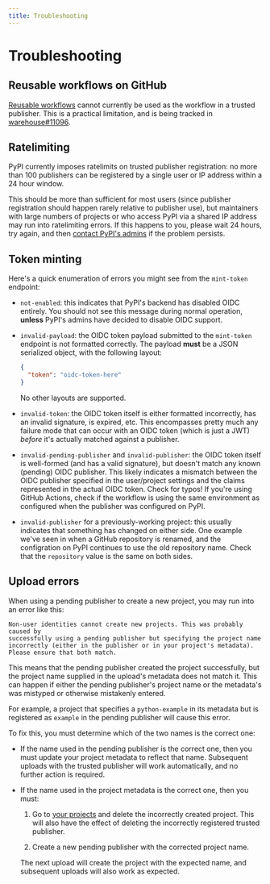```yaml
---
title: Troubleshooting
---
```


# Troubleshooting

## Reusable workflows on GitHub

[Reusable workflows] cannot currently be used as the workflow in a trusted
publisher. This is a practical limitation, and is being tracked in
[warehouse#11096].

## Ratelimiting

PyPI currently imposes ratelimits on trusted publisher registration: no more
than 100 publishers can be registered by a single user or IP address within a 24
hour window.

This should be more than sufficient for most users (since publisher
registration should happen rarely relative to publisher use), but maintainers
with large numbers of projects or who access PyPI via a shared IP address
may run into ratelimiting errors. If this happens to you, please wait 24 hours,
try again, and then [contact PyPI's admins](mailto:admin@pypi.org)
if the problem persists.

## Token minting

Here's a quick enumeration of errors you might see from the `mint-token`
endpoint:

* `not-enabled`: this indicates that PyPI's backend has
  disabled OIDC entirely. You should not see this message during normal
  operation, **unless** PyPI's admins have decided to disable OIDC support.
* `invalid-payload`: the OIDC token payload submitted to the `mint-token`
  endpoint is not formatted correctly. The payload **must** be a JSON serialized
  object, with the following layout:

  ```json
  {
    "token": "oidc-token-here"
  }
  ```

  No other layouts are supported.

* `invalid-token`: the OIDC token itself is either formatted incorrectly,
  has an invalid signature, is expired, etc. This encompasses pretty much
  any failure mode that can occur with an OIDC token (which is just a JWT)
  *before* it's actually matched against a publisher.
* `invalid-pending-publisher` and `invalid-publisher`: the OIDC token itself
  is well-formed (and has a valid signature), but doesn't match any known
  (pending) OIDC publisher. This likely indicates a mismatch between the
  OIDC publisher specified in the user/project settings and the claims
  represented in the actual OIDC token. Check for typos! If you're using
  GitHub Actions, check if the workflow is using the same environment
  as configured when the publisher was configured on PyPI.
* `invalid-publisher` for a previously-working project: this usually indicates
  that something has changed on either side. One example we've seen in when a
  GitHub repository is renamed, and the configration on PyPI continues to use
  the old repository name. Check that the `repository` value is the same on
  both sides.

## Upload errors

When using a pending publisher to create a new project, you may run into
an error like this:

```
Non-user identities cannot create new projects. This was probably caused by
successfully using a pending publisher but specifying the project name
incorrectly (either in the publisher or in your project's metadata).
Please ensure that both match.
```

This means that the pending publisher created the project successfully, but
the project name supplied in the upload's metadata does not match it. This
can happen if either the pending publisher's project name or the metadata's
was mistyped or otherwise mistakenly entered.

For example, a project that specifies a `python-example` in its metadata but
is registered as `example` in the pending publisher will cause this error.

To fix this, you must determine which of the two names is the correct one:

* If the name used in the pending publisher is the correct one, then you must
  update your project metadata to reflect that name. Subsequent uploads with the
  trusted publisher will work automatically, and no further action is required.

* If the name used in the project metadata is the correct one, then you must:

  1. Go to [your projects] and delete the incorrectly created project.
     This will also have the effect of deleting the incorrectly registered
     trusted publisher.

  2. Create a new pending publisher with the corrected project name.

  The next upload will create the project with the expected name, and subsequent
  uploads will also work as expected.

[reusable workflows]: https://docs.github.com/en/actions/using-workflows/reusing-workflows

[warehouse#11096]: https://github.com/pypi/warehouse/issues/11096

[your projects]: https://pypi.org/manage/projects/
